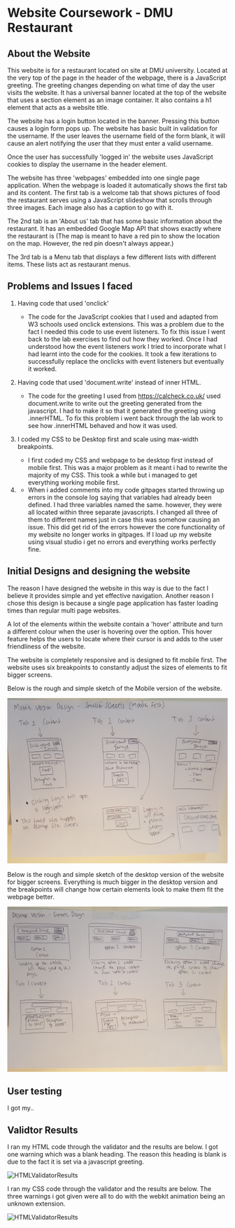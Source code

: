# Website Coursework - DMU Restaurant

## About the Website
This website is for a restaurant located on site at DMU university. Located at the very top of the page in the header of the webpage, there is a JavaScript greeting. The greeting changes depending on what time of day the user visits the website. It has a universal banner located at the top of the website that uses a section element as an image container. It also contains a h1 element that acts as a website title.  

The website has a login button located in the banner. Pressing this button causes a login form pops up. The website has basic built in validation for the username. If the user leaves the username field of the form blank, it will cause an alert notifying the user that they must enter a valid username.  

Once the user has successfully 'logged in' the website uses JavaScript cookies to display the username in the header element. 

The website has three 'webpages' embedded into one single page application. When the webpage is loaded it automatically shows the first tab and its content. The first tab is a welcome tab that shows pictures of food the restaurant serves using a JavaScript slideshow that scrolls through three images. Each image also has a caption to go with it.  

The 2nd tab is an 'About us' tab that has some basic information about the restaurant. It has an embedded Google Map API that shows exactly where the restaurant is (The map is meant to have a red pin to show the location on the map. However, the red pin doesn't always appear.) 

The 3rd tab is a Menu tab that displays a few different lists with different items. These lists act as restaurant menus. 

## Problems and Issues I faced
1. Having code that used 'onclick' 

	* The code for the JavaScript cookies that I used and adapted from W3 schools used onclick extensions. This was a problem due to the fact I needed this code to use event listeners. To fix this issue I went back to the lab exercises to find out how they worked. Once I had understood how the event listeners work I tried to incorporate what I had learnt into the code for the cookies. It took a few iterations to successfully replace the onclicks with event listeners but eventually it worked. 

2. Having code that used 'document.write' instead of inner HTML. 

	* The code for the greeting I used from https://calcheck.co.uk/ used document.write to write out the greeting generated from the javascript. I had to make it so that it generated the greeting using .innerHTML. To fix this problem i went back through the lab work to see how .innerHTML behaved and how it was used.

3. I coded my CSS to be Desktop first and scale using max-width breakpoints.
	
	* I first coded my CSS and webpage to be desktop first instead of mobile first. This was a major problem as it meant i had to rewrite the majority of my CSS. This took a while but i managed to get everything working mobile first.

4.
	* When i added comments into my code gitpages started throwing up errors in the console log saying that variables had already been defined. I had three variables named the same. however, they were all located within three separate javascripts. I changed all three of them to different names just in case this was somehow causing an issue. This did get rid of the errors however the core functionality of my website no longer works in gitpages. If I load up my website using visual studio i get no errors and everything works perfectly fine.

## Initial Designs and designing the website
The reason I have designed the website in this way is due to the fact I believe it provides simple and yet effective navigation. Another reason I chose this design is because a single page application has faster loading times than regular multi page websites.  

A lot of the elements within the website contain a 'hover' attribute and turn a different colour when the user is hovering over the option. This hover feature helps the users to locate where their cursor is and adds to the user friendliness of the website. 

The website is completely responsive and is designed to fit mobile first. The website uses six breakpoints to constantly adjust the sizes of elements to fit bigger screens.

Below is the rough and simple sketch of the Mobile version of the website. 

![Rough Mobile Design](/Images/Readme1.jpg)

Below is the rough and simple sketch of the desktop version of the website for bigger screens. Everything is much bigger in the desktop version and the breakpoints will change how certain elements look to make them fit the webpage better. 

![Rough Desktop Design](/Images/Readme2.jpg)

## User testing

I got my..



## Validtor Results
I ran my HTML code through the validator and the results are below. I got one warning which was a blank heading. The reason this heading is blank is due to the fact it is set via a javascript greeting.

![HTMLValidatorResults](/Images/HTMLValidatorResults.jpg)

I ran my CSS code through the validator and the results are below. The three warnings i got given were all to do with the webkit animation being an unknown extension.

![HTMLValidatorResults](/Images/CSSValidatorResults.jpg)

